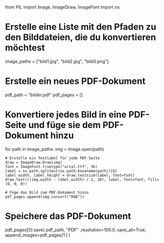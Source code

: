 from PIL import Image, ImageDraw, ImageFont
import os

# Erstelle eine Liste mit den Pfaden zu den Bilddateien, die du konvertieren möchtest
image_paths = ["bild1.jpg", "bild2.jpg", "bild3.png"]

# Erstelle ein neues PDF-Dokument
pdf_path = "bilder.pdf"
pdf_pages = []

# Konvertiere jedes Bild in eine PDF-Seite und füge sie dem PDF-Dokument hinzu
for path in image_paths:
    img = Image.open(path)

    # Erstelle ein Textlabel für jede PDF-Seite
    draw = ImageDraw.Draw(img)
    font = ImageFont.truetype("arial.ttf", 36)
    label = os.path.splitext(os.path.basename(path))[0]
    label_width, label_height = draw.textsize(label, font=font)
    draw.text(((img.width - label_width) / 2, 10), label, font=font, fill=(0, 0, 0))

    # Füge das Bild zum PDF-Dokument hinzu
    pdf_pages.append(img.convert("RGB"))

# Speichere das PDF-Dokument
pdf_pages[0].save(
    pdf_path, "PDF" ,resolution=100.0, save_all=True, append_images=pdf_pages[1:]
)
